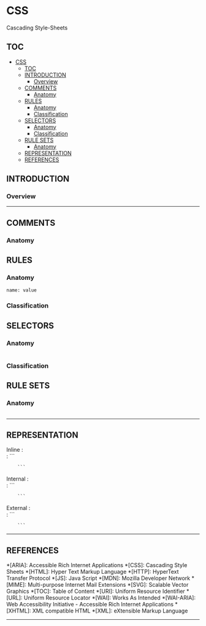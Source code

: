 # CSS

Cascading Style-Sheets

## TOC

- [CSS](#css)
	- [TOC](#toc)
	- [INTRODUCTION](#introduction)
		- [Overview](#overview)
	- [COMMENTS](#comments)
		- [Anatomy](#anatomy)
	- [RULES](#rules)
		- [Anatomy](#anatomy-1)
		- [Classification](#classification)
	- [SELECTORS](#selectors)
		- [Anatomy](#anatomy-2)
		- [Classification](#classification-1)
	- [RULE SETS](#rule-sets)
		- [Anatomy](#anatomy-3)
	- [REPRESENTATION](#representation)
	- [REFERENCES](#references)

## INTRODUCTION



<aside>

### Overview

<!--TODO: Add bird's-eye view-->

</aside>

---

## COMMENTS



### Anatomy



## RULES



### Anatomy

```
name: value
```

### Classification



## SELECTORS



### Anatomy

```

```

### Classification



## RULE SETS



### Anatomy

```

```

---

## REPRESENTATION

Inline
	:	
	:	```
		
		```

Internal
	:	
	:	```
		
		```

External
	:	
	:	```
		
		```

---

## REFERENCES

<!--Abbreviations-->

*[ARIA]:		Accessible Rich Internet Applications
*[CSS]:			Cascading Style Sheets
*[HTML]:		Hyper Text Markup Language
*[HTTP]:		HyperText Transfer Protocol
*[JS]:			Java Script
*[MDN]:			Mozilla Developer Network
*[MIME]:		Multi-purpose Internet Mail Extensions
*[SVG]:			Scalable Vector Graphics
*[TOC]:			Table of Content
*[URI]:			Uniform Resource Identifier
*[URL]:			Uniform Resource Locator
*[WAI]:			Works As Intended
*[WAI-ARIA]:	Web Accessibility Initiative - Accessible Rich Internet Applications
*[XHTML]:		XML compatible HTML
*[XML]:			eXtensible Markup Language

---